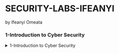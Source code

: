 # SECURITY-LABS-IFEANYI
by Ifeanyi Omeata

### 1-Introduction to Cyber Security

<details>
  <summary>1-Introduction to Cyber Security </summary>

<details>
  <summary>Offensive Security Intro </summary>
  
  ### 1. Popular Distributions
  - [ ] [Fedora](https://distrowatch.com/table.php?distribution=fedora)
  - [ ] [Red Hat Enterprise Linux](https://distrowatch.com/table.php?distribution=redhat)
  - [ ] [CentOS](https://distrowatch.com/table.php?distribution=centos)
  - [ ] [AlmaLinux OS](https://distrowatch.com/table.php?distribution=alma)
  - [ ] [Rocky Linux](https://distrowatch.com/table.php?distribution=rocky)
  
  ### 2. Install Linux (Ubuntu) on Windows with WSL
  - [ ] Open Windows Terminal as Administrator
  ```
  wsl --install
  ```


</details>

</details>

